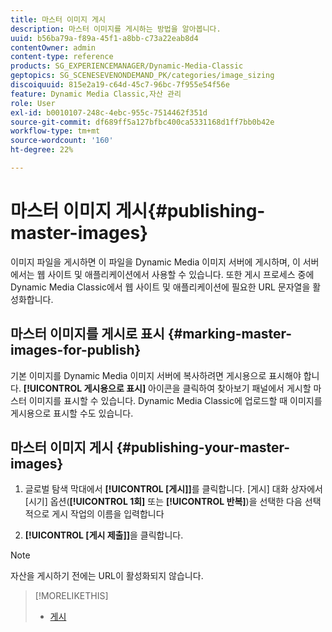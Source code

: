 ```yaml
---
title: 마스터 이미지 게시
description: 마스터 이미지를 게시하는 방법을 알아봅니다.
uuid: b56ba79a-f89a-45f1-a8bb-c73a22eab8d4
contentOwner: admin
content-type: reference
products: SG_EXPERIENCEMANAGER/Dynamic-Media-Classic
geptopics: SG_SCENESEVENONDEMAND_PK/categories/image_sizing
discoiquuid: 815e2a19-c64d-45c7-96bc-7f955e54f56e
feature: Dynamic Media Classic,자산 관리
role: User
exl-id: b0010107-248c-4ebc-955c-7514462f351d
source-git-commit: df689ff5a127bfbc400ca5331168d1ff7bb0b42e
workflow-type: tm+mt
source-wordcount: '160'
ht-degree: 22%

---
```


# 마스터 이미지 게시{#publishing-master-images}

이미지 파일을 게시하면 이 파일을 Dynamic Media 이미지 서버에 게시하며, 이 서버에서는 웹 사이트 및 애플리케이션에서 사용할 수 있습니다. 또한 게시 프로세스 중에 Dynamic Media Classic에서 웹 사이트 및 애플리케이션에 필요한 URL 문자열을 활성화합니다.

## 마스터 이미지를 게시로 표시 {#marking-master-images-for-publish}

기본 이미지를 Dynamic Media 이미지 서버에 복사하려면 게시용으로 표시해야 합니다. **[!UICONTROL 게시용으로 표시]** 아이콘을 클릭하여 찾아보기 패널에서 게시할 마스터 이미지를 표시할 수 있습니다. Dynamic Media Classic에 업로드할 때 이미지를 게시용으로 표시할 수도 있습니다.

## 마스터 이미지 게시 {#publishing-your-master-images}

1. 글로벌 탐색 막대에서 **[!UICONTROL [게시]]**&#x200B;를 클릭합니다. [게시] 대화 상자에서 [시기] 옵션(**[!UICONTROL 1회]** 또는 **[!UICONTROL 반복]**)을 선택한 다음 선택적으로 게시 작업의 이름을 입력합니다

1. **[!UICONTROL [게시 제출]]**&#x200B;을 클릭합니다.

>[!NOTE]
>
>자산을 게시하기 전에는 URL이 활성화되지 않습니다.

>[!MORELIKETHIS]
>
>* [게시](publishing-files.md#publishing_files)

